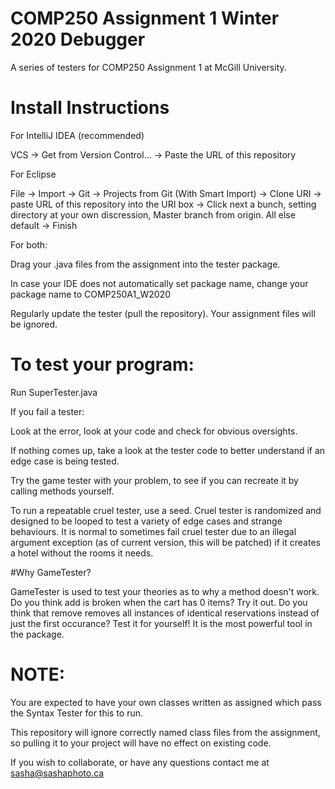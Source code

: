 # COMP250 Assignment 1 Winter 2020 Debugger
A series of testers for COMP250 Assignment 1 at McGill University.

# Install Instructions

For IntelliJ IDEA (recommended)

VCS -> Get from Version Control... -> Paste the URL of this repository

For Eclipse

File -> Import -> Git -> Projects from Git (With Smart Import) -> Clone URI -> paste URL of this repository into the URI box -> Click next a bunch, setting directory at your own discression, Master branch from origin. All else default -> Finish

For both:

Drag your .java files from the assignment into the tester package.

In case your IDE does not automatically set package name, change your package name to COMP250A1_W2020

Regularly update the tester (pull the repository). Your assignment files will be ignored.

# To test your program:

Run SuperTester.java

If you fail a tester:

Look at the error, look at your code and check for obvious oversights.

If nothing comes up, take a look at the tester code to better understand if an edge case is being tested.

Try the game tester with your problem, to see if you can recreate it by calling methods yourself.

To run a repeatable cruel tester, use a seed. Cruel tester is randomized and designed to be looped to test a variety of edge cases and strange behaviours. It is normal to sometimes fail cruel tester due to an illegal argument exception (as of current version, this will be patched) if it creates a hotel without the rooms it needs.

#Why GameTester?

GameTester is used to test your theories as to why a method doesn't work. 
Do you think add is broken when the cart has 0 items? Try it out. Do you think that remove removes all instances of identical reservations instead of just the first occurance? Test it for yourself! It is the most powerful tool in the package.

# NOTE:
You are expected to have your own classes written as assigned which pass the Syntax Tester for this to run.

This repository will ignore correctly named class files from the assignment, so pulling it to your project will have no effect on existing code.

If you wish to collaborate, or have any questions contact me at sasha@sashaphoto.ca
